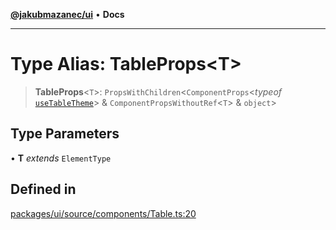 [**@jakubmazanec/ui**](../README.md) • **Docs**

---

# Type Alias: TableProps\<T\>

> **TableProps**\<`T`\>: `PropsWithChildren`\<`ComponentProps`\<_typeof_
> [`useTableTheme`](../functions/useTableTheme.md)\> & `ComponentPropsWithoutRef`\<`T`\> &
> `object`\>

## Type Parameters

• **T** _extends_ `ElementType`

## Defined in

[packages/ui/source/components/Table.ts:20](https://github.com/jakubmazanec/tools/blob/d628f137f5fc7b1bea261e1e59d468d8339ed884/packages/ui/source/components/Table.ts#L20)
